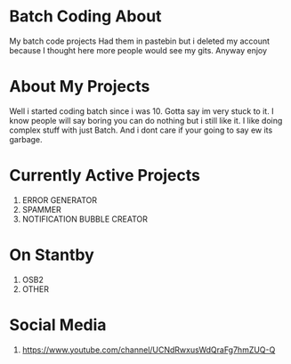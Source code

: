 # Batch Coding About
My batch code projects
Had them in pastebin but i deleted my account because I thought here more people would see my gits. Anyway enjoy

# About My Projects
Well i started coding batch since i was 10. 
Gotta say im very stuck to it. I know people will say boring you can do nothing but i still like it. I like doing complex stuff with just Batch.
And i dont care if your going to say ew its garbage.

# Currently Active Projects
1. ERROR GENERATOR
2. SPAMMER 
3. NOTIFICATION BUBBLE CREATOR

# On Stantby
1. OSB2
2. OTHER

# Social Media

1. https://www.youtube.com/channel/UCNdRwxusWdQraFg7hmZUQ-Q
